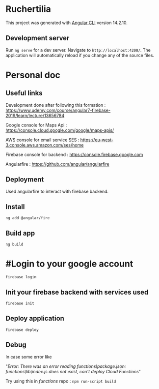 # Ruchertilia

This project was generated with [Angular CLI](https://github.com/angular/angular-cli) version 14.2.10.

## Development server

Run `ng serve` for a dev server. Navigate to `http://localhost:4200/`. The application will automatically reload if you change any of the source files.

# Personal doc
## Useful links
Development done after following this formation : 
https://www.udemy.com/course/angular7-firebase-2019/learn/lecture/13656784

Google console for Maps Api : https://console.cloud.google.com/google/maps-apis/

AWS console for email service SES : https://eu-west-3.console.aws.amazon.com/ses/home

Firebase console for backend : https://console.firebase.google.com

Angularfire : https://github.com/angular/angularfire

## Deployment
Used angularfire to interact with firebase backend.

## Install

``ng add @angular/fire``

## Build app

``ng build``

# #Login to your google account
``firebase login``

## Init your firebase backend with services used

``firebase init``   

## Deploy application
``firebase deploy``

## Debug 
In case some error like 

"_Error: There was an error reading functions\package.json:   functions\lib\index.js does not exist, can't deploy Cloud Functions_"

Try using this in *_functions_* repo : ``npm run-script build``
